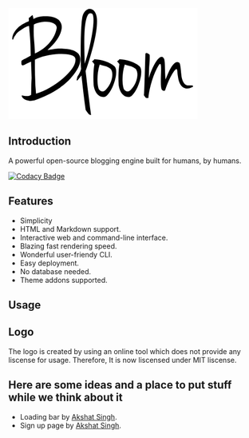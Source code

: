 
![](./_files/img/icon/bloom.png)

## Introduction
A powerful open-source blogging engine built for humans, by humans.

[![Codacy Badge](https://api.codacy.com/project/badge/Grade/2cfe275142924d92a546957b4d817076)](https://www.codacy.com/app/DivySrivastava/bloom?utm_source=github.com&amp;utm_medium=referral&amp;utm_content=DivySrivastava/bloom&amp;utm_campaign=Badge_Grade)

## Features
  * Simplicity
  * HTML and Markdown support.
  * Interactive web and command-line interface.
  * Blazing fast rendering speed.
  * Wonderful user-friendy CLI.
  * Easy deployment.
  * No database needed.
  * Theme addons supported.

## Usage


## Logo
The logo is created by using an online tool which does not provide any liscense for usage.
Therefore, It is now liscensed under MIT liscense.

## Here are some ideas and a place to put stuff while we think about it
* Loading bar by [Akshat Singh](https://github.com/PhantomHog).
* Sign up page by [Akshat Singh](https://github.com/PhantomHog).
